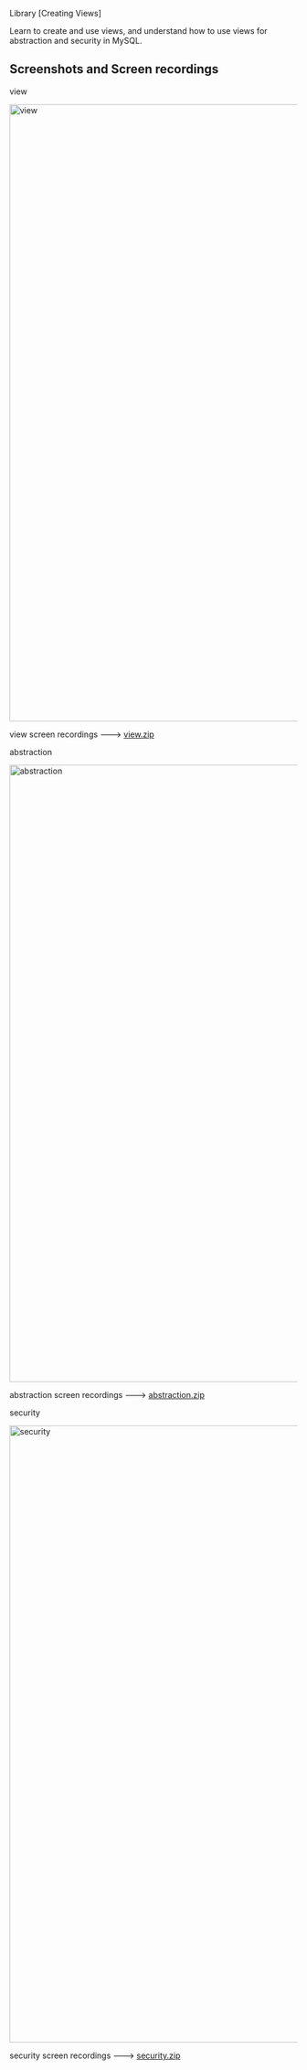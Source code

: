 Library [Creating Views]

 Learn to create and use views, and understand how to use views for abstraction and security in MySQL.

## Screenshots and Screen recordings

view

<img width="1920" height="1080" alt="view" src="https://github.com/user-attachments/assets/253e7886-5e6f-4e2f-bb45-3d126aad4150" />

view screen recordings ---> [view.zip](https://github.com/user-attachments/files/23226860/view.zip)


abstraction

<img width="1920" height="1080" alt="abstraction" src="https://github.com/user-attachments/assets/2dd4cf86-bcd9-49ae-a1d1-cadc85c622ab" />

abstraction screen recordings ---> [abstraction.zip](https://github.com/user-attachments/files/23226852/abstraction.zip)


security

<img width="1920" height="1080" alt="security" src="https://github.com/user-attachments/assets/9fc9aba6-d2df-4ba2-8011-3845334acccd" />

security screen recordings ---> [security.zip](https://github.com/user-attachments/files/23226855/security.zip)